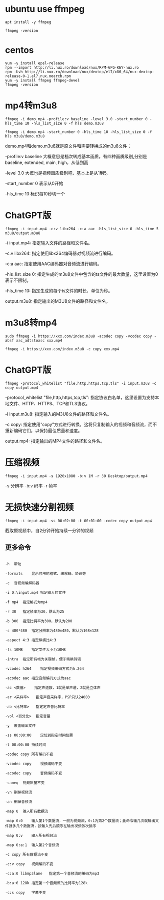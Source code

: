 # ubuntu use ffmpeg

```
apt install -y ffmpeg
```

```
ffmpeg -version
```

# centos

```
yum -y install epel-release
rpm --import http://li.nux.ro/download/nux/RPM-GPG-KEY-nux.ro
rpm -Uvh http://li.nux.ro/download/nux/dextop/el7/x86_64/nux-dextop-release-0-1.el7.nux.noarch.rpm
yum -y install ffmpeg ffmpeg-devel
ffmpeg -version
```

# mp4转m3u8

```
ffmpeg -i demo.mp4 -profile:v baseline -level 3.0 -start_number 0 -hls_time 10 -hls_list_size 0 -f hls demo.m3u8
```
```
ffmpeg -i demo.mp4 -start_number 0 -hls_time 10 -hls_list_size 0 -f hls m3u8/demo.m3u8
```

demo.mp4和demo.m3u8就是原文件和需要转换成的m3u8文件；

-profile:v baseline 大概意思是档次转成基本画质，有四种画质级别,分别是baseline, extended, main, high，从低到高

-level 3.0 大概也是视频画质级别吧，基本上是从1到5,

-start_number 0 表示从0开始

-hls_time 10 标识每10秒切一个

# ChatGPT版
```
ffmpeg -i input.mp4 -c:v libx264 -c:a aac -hls_list_size 0 -hls_time 5 m3u8/output.m3u8
```
-i input.mp4: 指定输入文件的路径和文件名。

-c:v libx264: 指定使用libx264编码器对视频流进行编码。

-c:a aac: 指定使用AAC编码器对音频流进行编码。

-hls_list_size 0: 指定生成的m3u8文件中包含的ts文件的最大数量，这里设置为0表示不限制。

-hls_time 10: 指定生成的每个ts文件的时长，单位为秒。

output.m3u8: 指定输出的M3U8文件的路径和文件名。


# m3u8转mp4

```
sudo ffmpeg -i https://xxx.com/index.m3u8 -acodec copy -vcodec copy -absf aac_adtstoasc xxx.mp4
```
```
ffmpeg -i https://xxx.com/index.m3u8 -c copy xxx.mp4
```

# ChatGPT版
```
ffmpeg -protocol_whitelist "file,http,https,tcp,tls" -i input.m3u8 -c copy output.mp4
```
-protocol_whitelist "file,http,https,tcp,tls": 指定协议白名单，这里设置为支持本地文件、HTTP、HTTPS、TCP和TLS协议。

-i input.m3u8: 指定输入的M3U8文件的路径和文件名。

-c copy: 指定使用“copy”方式进行转换，这将只复制输入的视频和音频流，而不重新编码它们，以保持最佳质量和速度。

output.mp4: 指定输出的MP4文件的路径和文件名。


# 压缩视频
```
ffmpeg -i input.mp4 -s 1920x1080 -b:v 1M -r 30 Desktop/output.mp4
```
-s 分辨率
-b:v 码率
-r 帧率

# 无损快速分割视频
```
ffmpeg -i input.mp4 -ss 00:02:00 -t 00:01:00 -codec copy output.mp4
```
截取原视频中，自2分钟开始持续一分钟的视频

## 更多命令

```

-h	帮助

-formats	显示可用的格式、编解码、协议等

-c	音视频编解码器

-i D:\input.mp4	指定输入的文件

-f mp4	指定格式为mp4

-r 30	指定帧率为30，默认为25

-b 300	指定比特率为300，默认为200

-s 480*480	指定分辨率为480×480，默认为168×128

-aspect 4:3	指定纵横比4:3

-fs 10MB	指定文件大小为10MB

-intra	指定所有帧为关键帧，便于精确剪辑

-vcodec h264	指定视频编码方式为h.264

-acodec aac	指定音频编码方式为aac

-ac <数值>	指定声道数，1就是单声道，2就是立体声

-ar <采样率>	指定声音采样率，PSP只认24000

-ab <比特率>	指定定声音比特率

-vol <百分比>	指定音量

-y	覆盖输出文件

-ss 00:00:00	定位到指定时间位置

-t 00:00:00	持续时间

-codec copy	所有编码不变

-vcodec copy	视频编码不变

-acodec copy	音频编码不变

-sameq	视频质量不变

-vn	删掉视频流

-an	删掉音频流

-map 0	输入所有数据流

-map 0:0	输入第1个数据流，一般为视频流，0:1为第2个数据流；此命令输几次就输出文件就多几个数据流，按输入先后顺序在输出视频依次排序

-map 0:v	输入所有视频流

-map 0:a:1	输入第2个音频流

-c copy	所有数据流不变

-c:v copy	视频编码不变

-c:a:0 libmp3lame	指定第一个音频流的编码为mp3

-b:a:0 128k	指定第一个音频流的比特率为128k

-c:s copy	字幕不变
```
